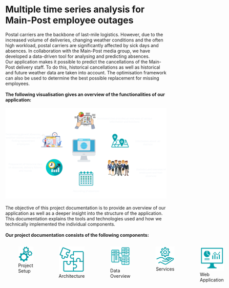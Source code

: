 
# Multiple time series analysis for Main-Post employee outages

Postal carriers are the backbone of last-mile logistics. However, due to the increased volume of deliveries, changing weather conditions and the often high workload, postal carriers are significantly affected by sick days and absences. In collaboration with the Main-Post media group, we have developed a data-driven tool for analysing and predicting absences.
<br>
Our application makes it possible to predict the cancellations of the Main-Post delivery staff. To do this, historical cancellations as well as historical and future weather data are taken into account. The optimisation framework can also be used to determine the best possible replacement for missing employees.
<br>
<br>
**The following visualisation gives an overview of the functionalities of our application:**
<br>
<br>
![Application Overview](application_overview.png)
<br>
<br>
The objective of this project documentation is to provide an overview of our application as well as a deeper insight into the structure of the application. This documentation explains the tools and technologies used and how we technically implemented the individual components. 
<br>
<br>
**Our project documentation consists of the following components:**
<br>
<div style="display: flex; justify-content: space-between;">
    <figure>
        <a href="/mainpost-doc/projectSetup/installation/"><img src="set-up.png" alt="Overview"></a>
        <figcaption>Project Setup</figcaption>
    </figure>
    <figure>
        <a href="/mainpost-doc/architecture/overview/"><img src="architecture.png" alt="Architecture"></a>
        <figcaption>Architecture</figcaption>
    </figure>
    <figure>
        <a href="/mainpost-doc/data/overview_data/"><img src="data.png" alt="Data"></a>
        <figcaption>Data Overview</figcaption>
    </figure>
    <figure>
        <a href="/mainpost-doc/externalServices/servicesWebApp/"><img src="services.png" alt="Services"></a>
        <figcaption>Services</figcaption>
    </figure>
    <figure>
        <a href="/mainpost-doc/frontend/landingpage/"><img src="web_application.png" alt="Web Application"></a>
        <figcaption>Web Application</figcaption>
    </figure>
    <figure>
        <a href="/mainpost-doc/backend/data_prep/"><img src="backend.png" alt="Backend"></a>
        <figcaption>Backend</figcaption>
    </figure>
</div>


